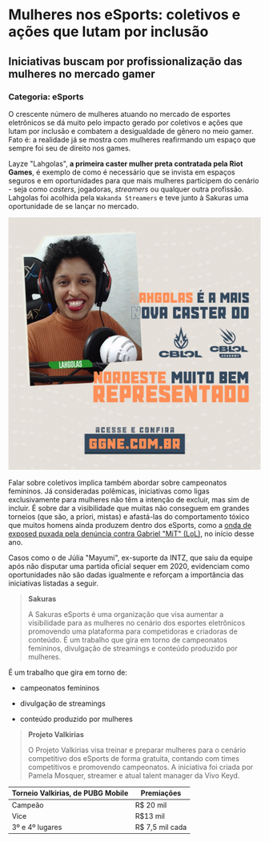 # Mulheres nos eSports: coletivos e ações que lutam por inclusão
## Iniciativas buscam por profissionalização das mulheres no mercado gamer
### Categoria: eSports

O crescente número de mulheres atuando no mercado de esportes eletrônicos se dá muito pelo impacto gerado por coletivos e ações que lutam por inclusão e combatem a desigualdade de gênero no meio gamer. Fato é: a realidade já se mostra com mulheres reafirmando um espaço que sempre foi seu de direito nos games.

Layze "Lahgolas", **a primeira caster mulher preta contratada pela Riot Games**, é exemplo de como é necessário que se invista em espaços seguros e em oportunidades para que mais mulheres participem do cenário - seja como *casters*, jogadoras, *streamers* ou qualquer outra profissão. Lahgolas foi acolhida pela `Wakanda Streamers` e teve junto à Sakuras uma oportunidade de se lançar no mercado.

![](Er2wEKqXMAY2RSP.jpg)

Falar sobre coletivos implica também abordar sobre campeonatos femininos. Já consideradas polêmicas, iniciativas como ligas exclusivamente para mulheres não têm a intenção de excluir, mas sim de incluir. É sobre dar a visibilidade que muitas não conseguem em grandes torneios (que são, a priori, mistas) e afastá-las do comportamento tóxico que muitos homens ainda produzem dentro dos eSports, como a [onda de exposed puxada pela denúncia contra Gabriel "MiT" (LoL)](https://ge.globo.com/esports/noticia/exposed-nos-esports-os-casos-de-violencia-sexual-machismo-e-outros-abusos.ghtml), no início desse ano.

Casos como o de Júlia "Mayumi", ex-suporte da INTZ, que saiu da equipe após não disputar uma partida oficial sequer em 2020, evidenciam como oportunidades não são dadas igualmente e reforçam a importância das iniciativas listadas a seguir.
>  **Sakuras**
>  
>  A Sakuras eSports é uma organização que visa aumentar a visibilidade para as mulheres no cenário dos esportes eletrônicos promovendo uma plataforma para competidoras e criadoras de conteúdo. É um trabalho que gira em torno de campeonatos femininos, divulgação de streamings e conteúdo produzido por mulheres. 

 É um trabalho que gira em torno de:
 
 * campeonatos femininos
 
 * divulgação de streamings
 
 * conteúdo produzido por mulheres

> **Projeto Valkirias**
>
> O Projeto Valkirias visa treinar e preparar mulheres para o cenário competitivo dos eSports de forma gratuita, contando com times competitivos e promovendo campeonatos. A iniciativa foi criada por Pamela Mosquer, streamer e atual talent manager da Vivo Keyd.
 
 Torneio Valkirias, de PUBG Mobile | Premiações 
 ----------------------------------|------------------------
 Campeão                           |  R$ 20 mil
 Vice                              |  R$13 mil
 3º e 4º lugares                   |  R$ 7,5 mil cada

